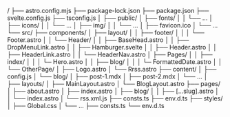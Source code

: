 /
├── astro.config.mjs
├── package-lock.json
├── package.json
├── svelte.config.js
├── tsconfig.js
│
├── public/
│   ├── fonts/
│   │   └── ...
│   ├── icons/
│   │   └── ...
│   ├── img/
│   │   └── ...
│   ├── favicon.ico
│   └── ...
└── src/
    ├── components/
    │   ├── layout/
    │   │   ├── footer/
    │   │   │   └── Footer.astro
    │   │   └── Header/
    │   │       ├── BaseHead.astro
    │   │       ├── DropMenuLink.astro
    │   │       ├── Hamburger.svelte
    │   │       ├── Header.astro
    │   │       ├── HeaderLink.astro
    │   │       └── HeaderNav.astro
    │   ├── Pages/
    │   │   ├── index/
    │   │   │   └─ Hero.astro
    │   │   ├── blog/
    │   │   │   └─ FormattedDate.astro
    │   │   └── OtherPage/
    │   ├── Logo.astro
    │   └── Rrss.astro
    ├── content/
    │   ├── config.js
    │   └── blog/
    │       ├── post-1.mdx
    │       ├── post-2.mdx
    │       └── ...
    │   
    ├── layouts/
    │   ├── MainLayout.astro
    │   └── BlogLayout.astro
    ├── pages/
    │   ├── about.astro
    │   ├── index.astro
    │   ├── blog/
    │   │   ├── [...slug].astro
    │   │   └── index.astro
    │   └── rss.xml.js
    ├── consts.ts
    ├── env.d.ts
    ├── styles/
    │   ├── Global.css
    │   └── ...
    ├── consts.ts
    └── env.d.ts
